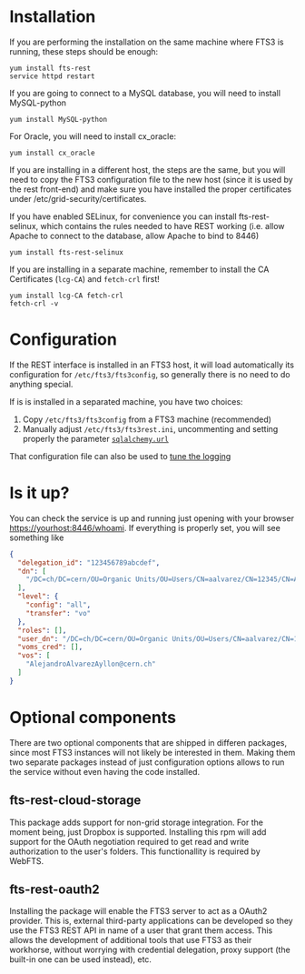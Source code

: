 Installation
============
If you are performing the installation on the same machine where FTS3 is running, these steps should be enough:

```
yum install fts-rest
service httpd restart
```

If you are going to connect to a MySQL database, you will need to install MySQL-python

```
yum install MySQL-python
```

For Oracle, you will need to install cx_oracle:

```
yum install cx_oracle
```

If you are installing in a different host, the steps are the same, but you will need to copy the FTS3 configuration file to the new host (since it is used by the rest front-end) and make sure you have installed the proper certificates under /etc/grid-security/certificates.

If you have enabled SELinux, for convenience you can install fts-rest-selinux, which contains the rules needed to have REST working (i.e. allow Apache to connect to the database, allow Apache to bind to 8446)

```
yum install fts-rest-selinux
```

If you are installing in a separate machine, remember to install the CA Certificates (`lcg-CA`) and `fetch-crl` first!

```
yum install lcg-CA fetch-crl
fetch-crl -v
```

Configuration
=============
If the REST interface is installed in an FTS3 host, it will load automatically its configuration for `/etc/fts3/fts3config`, so generally there is no need to do anything special.

If is is installed in a separated machine, you have two choices:

1. Copy `/etc/fts3/fts3config` from a FTS3 machine (recommended)
1. Manually adjust `/etc/fts3/fts3rest.ini`, uncommenting and setting properly the parameter [`sqlalchemy.url`](http://docs.sqlalchemy.org/en/rel_0_9/core/engines.html#database-urls)

That configuration file can also be used to [tune the logging](http://pylonsbook.com/en/1.1/logging.html#introducing-logging-configuration)

Is it up?
=========
You can check the service is up and running just opening with your browser <https://yourhost:8446/whoami>. If everything is properly set, you will see something like

```json
{
  "delegation_id": "123456789abcdef", 
  "dn": [
    "/DC=ch/DC=cern/OU=Organic Units/OU=Users/CN=aalvarez/CN=12345/CN=Alejandro Alvarez Ayllon"
  ], 
  "level": {
    "config": "all", 
    "transfer": "vo"
  }, 
  "roles": [], 
  "user_dn": "/DC=ch/DC=cern/OU=Organic Units/OU=Users/CN=aalvarez/CN=12345/CN=Alejandro Alvarez Ayllon", 
  "voms_cred": [], 
  "vos": [
    "AlejandroAlvarezAyllon@cern.ch"
  ]
}
```

Optional components
===================

There are two optional components that are shipped in differen packages, since most FTS3 instances will not likely be interested in them. Making them two separate packages instead of just configuration options allows to run the service without even having the code installed.

## fts-rest-cloud-storage
This package adds support for non-grid storage integration. For the moment being, just Dropbox is supported.
Installing this rpm will add support for the OAuth negotiation required to get read and write authorization
to the user's folders.
This functionallity is required by WebFTS.

## fts-rest-oauth2
Installing the package will enable the FTS3 server to act as a OAuth2 provider. This is, external third-party
applications can be developed so they use the FTS3 REST API in name of a user that grant them access.
This allows the development of additional tools that use FTS3 as their workhorse, without worrying with credential
delegation, proxy support (the built-in one can be used instead), etc.



